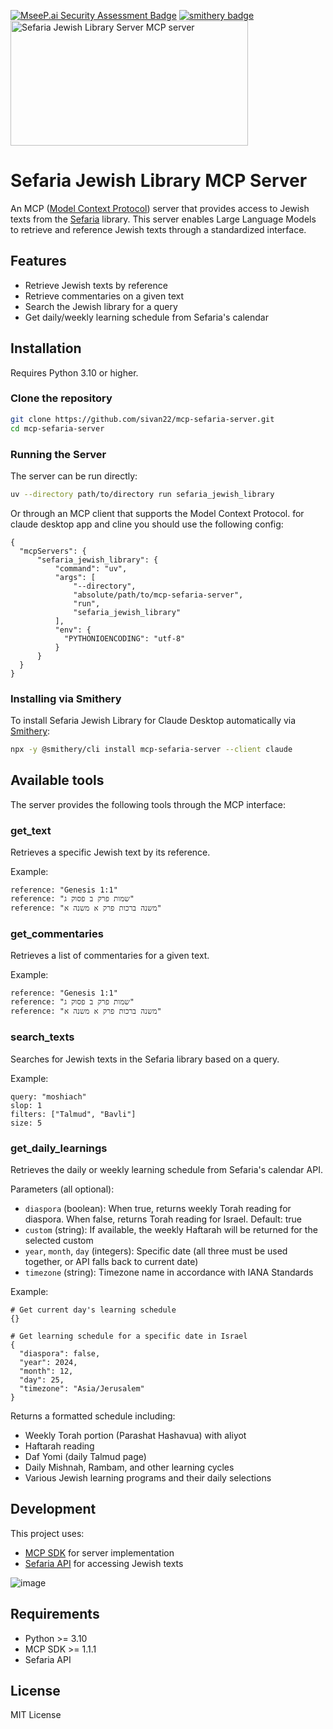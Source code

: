 [![MseeP.ai Security Assessment Badge](https://mseep.net/pr/sivan22-mcp-sefaria-server-badge.png)](https://mseep.ai/app/sivan22-mcp-sefaria-server)
[![smithery badge](https://smithery.ai/badge/mcp-sefaria-server)](https://smithery.ai/server/mcp-sefaria-server)
<a href="https://glama.ai/mcp/servers/j3v6vnp4xk"><img width="380" height="200" src="https://glama.ai/mcp/servers/j3v6vnp4xk/badge" alt="Sefaria Jewish Library Server MCP server" /></a>


# Sefaria Jewish Library MCP Server




An MCP ([Model Context Protocol](https://docs.anthropic.com/en/docs/agents-and-tools/mcp)) server that provides access to Jewish texts from the [Sefaria](https://www.sefaria.org/) library. This server enables Large Language Models to retrieve and reference Jewish texts through a standardized interface.


## Features

- Retrieve Jewish texts by reference
- Retrieve commentaries on a given text
- Search the Jewish library for a query
- Get daily/weekly learning schedule from Sefaria's calendar

## Installation

Requires Python 3.10 or higher.

### Clone the repository
```bash
git clone https://github.com/sivan22/mcp-sefaria-server.git
cd mcp-sefaria-server
```


### Running the Server

The server can be run directly:

```bash
uv --directory path/to/directory run sefaria_jewish_library
```

Or through an MCP client that supports the Model Context Protocol.
for claude desktop app and cline you should use the following config:
```
{
  "mcpServers": {        
      "sefaria_jewish_library": {
          "command": "uv",
          "args": [
              "--directory",
              "absolute/path/to/mcp-sefaria-server",
              "run",
              "sefaria_jewish_library"
          ],
          "env": {
            "PYTHONIOENCODING": "utf-8" 
          }
      }
  }
}
```

### Installing via Smithery

To install Sefaria Jewish Library for Claude Desktop automatically via [Smithery](https://smithery.ai/server/mcp-sefaria-server):

```bash
npx -y @smithery/cli install mcp-sefaria-server --client claude
```

## Available tools

The server provides the following tools through the MCP interface:

### get_text

Retrieves a specific Jewish text by its reference.

Example:
```
reference: "Genesis 1:1"
reference: "שמות פרק ב פסוק ג"
reference: "משנה ברכות פרק א משנה א"
```

### get_commentaries

Retrieves a list of commentaries for a given text.

Example:
```
reference: "Genesis 1:1"
reference: "שמות פרק ב פסוק ג"
reference: "משנה ברכות פרק א משנה א"
```

### search_texts

Searches for Jewish texts in the Sefaria library based on a query.

Example:
```
query: "moshiach"
slop: 1
filters: ["Talmud", "Bavli"]
size: 5
```

### get_daily_learnings

Retrieves the daily or weekly learning schedule from Sefaria's calendar API.

Parameters (all optional):
- `diaspora` (boolean): When true, returns weekly Torah reading for diaspora. When false, returns Torah reading for Israel. Default: true
- `custom` (string): If available, the weekly Haftarah will be returned for the selected custom
- `year`, `month`, `day` (integers): Specific date (all three must be used together, or API falls back to current date)
- `timezone` (string): Timezone name in accordance with IANA Standards

Example:
```
# Get current day's learning schedule
{}

# Get learning schedule for a specific date in Israel
{
  "diaspora": false,
  "year": 2024,
  "month": 12,
  "day": 25,
  "timezone": "Asia/Jerusalem"
}
```

Returns a formatted schedule including:
- Weekly Torah portion (Parashat Hashavua) with aliyot
- Haftarah reading
- Daf Yomi (daily Talmud page)
- Daily Mishnah, Rambam, and other learning cycles
- Various Jewish learning programs and their daily selections


## Development

This project uses:
- [MCP SDK](https://github.com/modelcontextprotocol/sdk) for server implementation
- [Sefaria API](https://github.com/Sefaria/Sefaria-API) for accessing Jewish texts

  
![image](https://github.com/user-attachments/assets/14ee8826-a76e-4c57-801d-473b177416d3)

## Requirements

- Python >= 3.10
- MCP SDK >= 1.1.1
- Sefaria API

## License

MIT License
